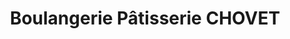 ---
title: "Boulangerie Pâtisserie CHOVET"
url: /lapalud/boulangerie-patisserie-chovet/
shop: Bäckerei
---